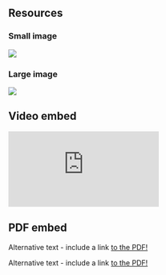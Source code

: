 ## Resources

### Small image

![](https://pbs.twimg.com/profile_images/903658777295163392/afySJpM5_400x400.jpg)

### Large image

![](https://pbs.twimg.com/profile_banners/903380300620849153/1504220447/1500x500)

## Video embed

<div class="aspect-ratio">
  <iframe src="https://www.youtube.com/embed/uWSxzjyMNpU" frameborder="0" allowfullscreen="True"></iframe>
</div>

## PDF embed
<object data="assets/sample-pdf.pdf" type="application/pdf" width="100%" height=100px>
  <p>Alternative text - include a link <a href="assets/sample-pdf.pdf">to the PDF!</a></p>
</object>
<p>Alternative text - include a link <a href="assets/sample-pdf.pdf">to the PDF!</a></p>
